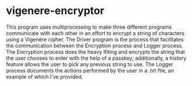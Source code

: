 # vigenere-encryptor
This program uses multiprocessing to make three different programs communicate with each other in an effort to encrypt a string of characters using a Vigenère cipher.
The Driver program is the process that facilitates the communication between the Encryption process and Logger process. The Encryption process does the heavy lfiting
and encrypts the string that the user chooses to enter with the help of a passkey; additionally, a history feature allows the user to pick any previous string to use.
The Logger process documents the actions performed by the user in a .txt file, an example of which I've provided.
